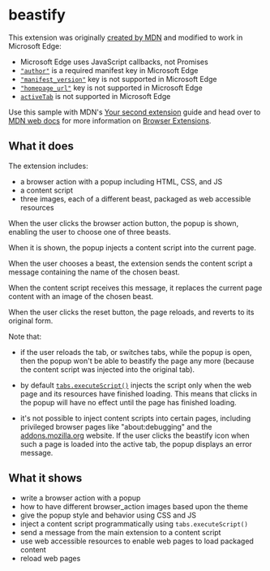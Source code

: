 # beastify

This extension was originally [created by MDN](https://github.com/mdn/webextensions-examples/tree/master/beastify) and modified to work in Microsoft Edge:

* Microsoft Edge uses JavaScript callbacks, not Promises
* [`"author"`](https://developer.mozilla.org/Add-ons/WebExtensions/manifest.json/author) is a required manifest key in Microsoft Edge
* [`"manifest_version"`](https://developer.mozilla.org/Add-ons/WebExtensions/manifest.json/manifest_version) key is not supported in Microsoft Edge
* [`"homepage_url"`](https://developer.mozilla.org/Add-ons/WebExtensions/manifest.json/homepage_url) key is not supported in Microsoft Edge
* [`activeTab`](https://developer.mozilla.org/Add-ons/WebExtensions/manifest.json/permissions#activeTab_permission) is not supported in Microsoft Edge 

Use this sample with MDN's [Your second extension](https://developer.mozilla.org/Add-ons/WebExtensions/Your_second_WebExtension) guide and head over to [MDN web docs](https://developer.mozilla.org/) for more information on [Browser Extensions](https://developer.mozilla.org/Add-ons/WebExtensions). 

## What it does ##

The extension includes:

* a browser action with a popup including HTML, CSS, and JS
* a content script
* three images, each of a different beast, packaged as web accessible resources

When the user clicks the browser action button, the popup is shown, enabling
the user to choose one of three beasts.

When it is shown, the popup injects a content script into the current page.

When the user chooses a beast, the extension sends the content script a message containing
the name of the chosen beast.

When the content script receives this message, it replaces the current page
content with an image of the chosen beast.

When the user clicks the reset button, the page reloads, and reverts to its original form.

Note that:

* if the user reloads the tab, or switches tabs, while the popup is open, then the popup won't be able to beastify the page any more (because the content script was injected into the original tab).

* by default [`tabs.executeScript()`](https://developer.mozilla.org/en-US/Add-ons/WebExtensions/API/tabs/executeScript) injects the script only when the web page and its resources have finished loading. This means that clicks in the popup will have no effect until the page has finished loading.

* it's not possible to inject content scripts into certain pages, including privileged browser pages like "about:debugging" and the [addons.mozilla.org](https://addons.mozilla.org/) website. If the user clicks the beastify icon when such a page is loaded into the active tab, the popup displays an error message.

## What it shows ##

* write a browser action with a popup
* how to have different browser_action images based upon the theme
* give the popup style and behavior using CSS and JS
* inject a content script programmatically using `tabs.executeScript()`
* send a message from the main extension to a content script
* use web accessible resources to enable web pages to load packaged content
* reload web pages
